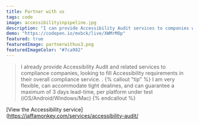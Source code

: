 ```yaml
---
title: Partner with us 
tags: code
image: accessibilityinpipeline.jpg
description: "I can provide Accessibility Audit services to companies working in area of Compliance."
demo: "https://codepen.io/mxbck/live/XWMrMOp"
featured: true
featuredImage: partnerwithus3.png
featuredImageColor: "#7ca982"
---
```


> I already provide Accessibility Audit and related services to compliance companies, looking to fill Accessibility requirements in their overall compliance service.
.
{% callout "tip" %}
I am very flexible, can accommodate tight dealines, and can guarantee a maximum of 3 days lead-time, per platform under test (iOS/Android/Windows/Mac)
{% endcallout %}

[View the Accessibility service](https://jaffamonkey.com/services/accessibility-audit/